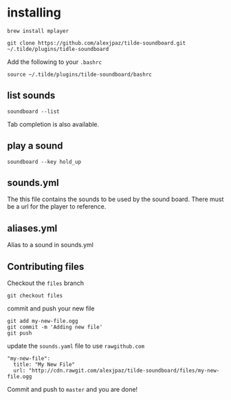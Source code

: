# installing

```
brew install mplayer
```

```
git clone https://github.com/alexjpaz/tilde-soundboard.git ~/.tilde/plugins/tidle-soundboard
```

Add the following to your `.bashrc`

```
source ~/.tilde/plugins/tilde-soundboard/bashrc
```

## list sounds

```
soundboard --list
```

Tab completion is also available.


## play a sound

```
soundboard --key hold_up
```

## sounds.yml

The this file contains the sounds to be used by the sound board. There must be a url for the player to reference.

## aliases.yml

Alias to a sound in sounds.yml

## Contributing files

Checkout the `files` branch
```
git checkout files
```

commit and push your new file

```
git add my-new-file.ogg
git commit -m 'Adding new file'
git push
```

update the `sounds.yaml` file to use `rawgithub.com`

```
"my-new-file":
  title: "My New File"
  url: "http://cdn.rawgit.com/alexjpaz/tilde-soundboard/files/my-new-file.ogg

```

Commit and push to `master` and you are done!
